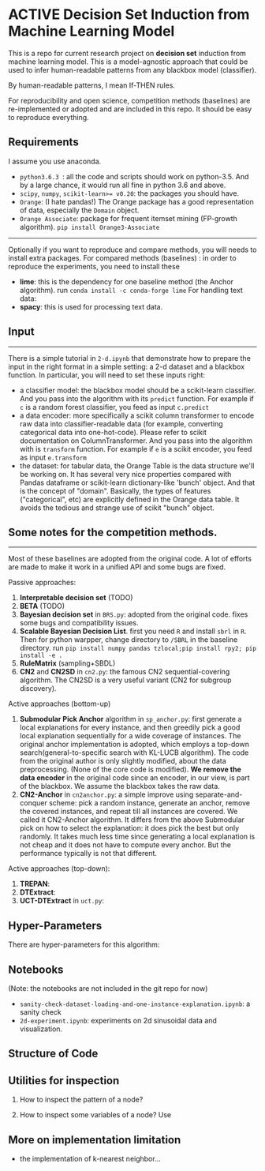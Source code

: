 # ACTIVE Decision Set Induction from Machine Learning Model

This is a repo for current research project on __decision set__ induction from machine learning model.
This is a model-agnostic approach that could be used to infer human-readable patterns from any blackbox model (classifier).

By human-readable patterns, I mean If-THEN rules.

For reproducibility and open science, competition methods (baselines) are re-implemented or adopted and are included in this repo. It should be easy to reproduce everything.

## Requirements
I assume you use anaconda.
* `python3.6.3
`: all the code and scripts should work on python-3.5. And by a large chance, it would run all fine in python 3.6 and above.
* `scipy`, `numpy`, `scikit-learn>= v0.20`: the packages you should have.
* `Orange`: (I hate pandas!) The Orange package has a good representation of data, especially the `Domain` object.
* `Orange Associate`: package for frequent itemset mining (FP-growth algorithm). `pip install Orange3-Associate`
---
Optionally if you want to reproduce and compare methods, you will needs to install extra packages.
For compared methods (baselines) : in order to reproduce the experiments, you need to install these
* __lime__: this is the dependency for one baseline method (the Anchor algorithm). run `conda install -c conda-forge lime`
For handling text data:
* __spacy__: this is used for processing text data.  

## Input
---
There is a simple tutorial in `2-d.ipynb` that demonstrate how to prepare the input in the right format in a simple setting: a 2-d dataset and a blackbox function.
In particular, you will need to set these inputs right:
* a classifier model: the blackbox model should be a scikit-learn classifier. And you pass into the algorithm with its `predict` function. For example if `c` is a random forest classifier, you feed as input `c.predict`
* a data encoder: more specifically a scikit column transformer to encode raw data into classifier-readable data (for example, converting categorical data into one-hot-code). Please refer to scikit documentation on ColumnTransformer. And you pass into the algorithm with is `transform` function. For example if `e` is a scikit encoder, you feed as input `e.transform`
* the dataset: for tabular data, the Orange Table is the data structure we'll be working on. It has several very nice properties compared with Pandas dataframe or scikit-learn dictionary-like 'bunch' object. And that is the concept of "domain". Basically, the types of features ("categorical", etc) are explicitly defined in the Orange data table. It avoids the tedious and strange use of scikit "bunch" object.

## Some notes for the competition methods.
---
Most of these baselines are adopted from the original code. A lot of efforts are made to make it work in a unified API and some bugs are fixed.

Passive approaches:

1. __Interpretable decision set__ (TODO)
2. __BETA__ (TODO)
3. __Bayesian decision set__ in `BRS.py`: adopted from the original code. fixes some bugs and compatibility issues.
4. __Scalable Bayesian Decision List__. first you need `R` and install `sbrl` in `R`. Then for python warpper, change directory to `/SBRL` in the baseline directory. run `pip install numpy pandas tzlocal;pip install rpy2; pip install -e .`
5. __RuleMatrix__ (sampling+SBDL)
6. __CN2__ and __CN2SD__ in `cn2.py`: the famous CN2 sequential-covering algorithm. The CN2SD is a very useful variant (CN2 for subgroup discovery).

Active approaches (bottom-up)
1. __Submodular Pick Anchor__ algorithm in `sp_anchor.py`: first generate a local explanations for every instance, and then greedily pick a good local explanation sequentially for a wide coverage of instances. The original anchor implementation is adopted, which employs a top-down search(general-to-specific search with KL-LUCB algorithm). The code from the original author is only slightly modified, about the data preprocessing. (None of the core code is modified). __We remove the data encoder__ in the original code since an encoder, in our view, is part of the blackbox. We assume the blackbox takes the raw data.
1. __CN2-Anchor__ in `cn2anchor.py`: a simple improve using separate-and-conquer scheme: pick a random instance, generate an anchor, remove the covered instances, and repeat till all instances are covered. We called it CN2-Anchor algorithm. It differs from the above Submodular pick on how to select the explanation: it does pick the best but only randomly. It takes much less time since generating a local explanation is not cheap and it does not have to compute every anchor. But the performance typically is not that different.

Active approaches (top-down):
1. __TREPAN__:
2. __DTExtract__:
3. __UCT-DTExtract__ in `uct.py`:

## Hyper-Parameters

There are hyper-parameters for this algorithm:

## Notebooks

(Note: the notebooks are not included in the git repo for now)
* `sanity-check-dataset-loading-and-one-instance-explanation.ipynb`: a sanity check
* `2d-experiment.ipynb`: experiments on 2d sinusoidal data and visualization.

## Structure of Code

## Utilities for inspection

1. How to inspect the pattern of a node?

2. How to inspect some variables of a node? Use

## More on implementation limitation

* the implementation of k-nearest neighbor...
